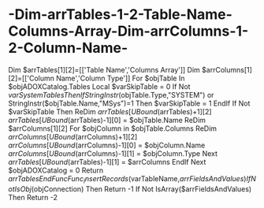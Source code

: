 # -Dim-arrTables-1-2-Table-Name-Columns-Array-Dim-arrColumns-1-2-Column-Name-
  Dim $arrTables[1][2]=[['Table Name','Columns Array']]     Dim $arrColumns[1][2]=[['Column Name','Column Type']]     For $objTable In $objADOXCatalog.Tables         Local $varSkipTable = 0         If Not $varSystemTables Then             If StringInstr($objTable.Type,"SYSTEM") or StringInstr($objTable.Name,"MSys")=1 Then $varSkipTable = 1         EndIf         If Not $varSkipTable Then             ReDim $arrTables[UBound($arrTables)+1][2]             $arrTables[UBound($arrTables)-1][0] = $objTable.Name             ReDim $arrColumns[1][2]             For $objColumn in $objTable.Columns                 ReDim $arrColumns[UBound($arrColumns)+1][2]                 $arrColumns[UBound($arrColumns)-1][0] = $objColumn.Name                 $arrColumns[UBound($arrColumns)-1][1] = $objColumn.Type             Next             $arrTables[UBound($arrTables)-1][1] = $arrColumns         EndIf     Next     $objADOXCatalog = 0     Return $arrTables EndFunc  Func _InsertRecords($varTableName,$arrFieldsAndValues)     If Not IsObj($objConnection) Then Return -1     If Not IsArray($arrFieldsAndValues) Then Return -2
